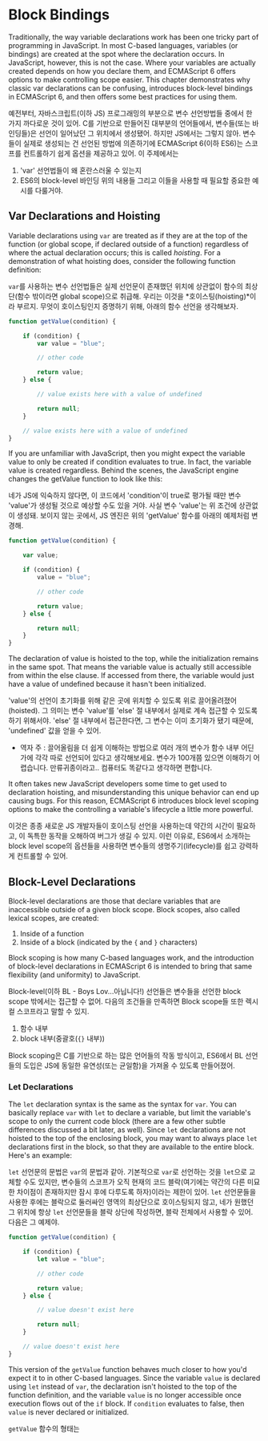 
# Block Bindings

Traditionally, the way variable declarations work has been one tricky part of programming in JavaScript.
In most C-based languages, variables (or bindings) are created at the spot where the declaration occurs.
In JavaScript, however, this is not the case. Where your variables are actually created depends on how you declare them,
and ECMAScript 6 offers options to make controlling scope easier.
This chapter demonstrates why classic var declarations can be confusing,
introduces block-level bindings in ECMAScript 6, and then offers some best practices for using them.

예전부터, 자바스크립트(이하 JS) 프로그래밍의 부분으로 변수 선언방법들 중에서 한 가지 까다로운 것이 있어.
C를 기반으로 만들어진 대부분의 언어들에서, 변수들(또는 바인딩들)은 선언이 일어났던 그 위치에서 생성됐어.
하지만 JS에서는 그렇지 않아. 변수들이 실제로 생성되는 건 선언된 방법에 의존하기에
ECMAScript 6(이하 ES6)는 스코프를 컨트롤하기 쉽게 옵션을 제공하고 있어.
이 주제에서는
1. 'var' 선언법들이 왜 혼란스러울 수 있는지
2. ES6의 block-level 바인딩
위의 내용들 그리고 이들을 사용할 때 필요할 중요한 예시를 다룰거야.


## Var Declarations and Hoisting

Variable declarations using `var` are treated as if they are at the top of the function
(or global scope, if declared outside of a function) regardless of where the actual declaration occurs; this is called *hoisting*.
For a demonstration of what hoisting does, consider the following function definition:

`var`를 사용하는 변수 선언법들은 실제 선언문이 존재했던 위치에 상관없이 함수의 최상단(함수 밖이라면 global scope)으로 취급해.
우리는 이것을 *호이스팅(hoisting)*이라 부르지.
무엇이 호이스팅인지 증명하기 위해, 아래의 함수 선언을 생각해보자.

```js
function getValue(condition) {

    if (condition) {
        var value = "blue";

        // other code

        return value;
    } else {

        // value exists here with a value of undefined

        return null;
    }

    // value exists here with a value of undefined
}
```

If you are unfamiliar with JavaScript,
then you might expect the variable value to only be created if condition evaluates to true.
In fact, the variable value is created regardless.
Behind the scenes, the JavaScript engine changes the getValue function to look like this:

네가 JS에 익숙하지 않다면, 이 코드에서 'condition'이 true로 평가될 때만 변수 'value'가 생성될 것으로 예상할 수도 있을 거야.
사실 변수 'value'는 위 조건에 상관없이 생성돼.
보이지 않는 곳에서, JS 엔진은 위의 'getValue' 함수를 아래의 예제처럼 변경해.

```js
function getValue(condition) {

    var value;

    if (condition) {
        value = "blue";

        // other code

        return value;
    } else {

        return null;
    }
}
```

The declaration of value is hoisted to the top, while the initialization remains in the same spot.
That means the variable value is actually still accessible from within the else clause.
If accessed from there, the variable would just have a value of undefined because it hasn't been initialized.

'value'의 선언이 초기화를 위해 같은 곳에 위치할 수 있도록 위로 끌어올려졌어(hoisted).
그 의미는 변수 'value'를 'else' 절 내부에서 실제로 계속 접근할 수 있도록 하기 위해서야.
'else' 절 내부에서 접근한다면, 그 변수는 이미 초기화가 됐기 때문에, 'undefined' 값을 얻을 수 있어.

* 역자 주 : 끌어올림을 더 쉽게 이해하는 방법으로 여러 개의 변수가 함수 내부 어딘가에 각각 따로 선언되어 있다고 생각해보세요.
변수가 100개쯤 있으면 이해하기 어렵습니다. 만류귀종이라고.. 컴퓨터도 똑같다고 생각하면 편합니다.

It often takes new JavaScript developers some time to get used to declaration hoisting,
and misunderstanding this unique behavior can end up causing bugs.
For this reason, ECMAScript 6 introduces block level scoping options to make the controlling a variable's lifecycle a little more powerful.

이것은 종종 새로운 JS 개발자들이 호이스팅 선언을 사용하는데 약간의 시간이 필요하고,
이 독특한 동작을 오해하여 버그가 생길 수 있지.
이런 이유로, ES6에서 소개하는 block level scope의 옵션들을 사용하면 변수들의 생명주기(lifecycle)를 쉽고 강력하게 컨트롤할 수 있어.


## Block-Level Declarations

Block-level declarations are those that declare variables that are inaccessible outside of a given block scope.
Block scopes, also called lexical scopes, are created:

1. Inside of a function
1. Inside of a block (indicated by the `{` and `}` characters)

Block scoping is how many C-based languages work,
and the introduction of block-level declarations in ECMAScript 6 is intended to bring that same flexibility (and uniformity) to JavaScript.

Block-level(이하 BL - Boys Lov...아닙니다!) 선언들은 변수들을 선언한 block scope 밖에서는 접근할 수 없어.
다음의 조건들을 만족하면 Block scope들 또한 렉시컬 스코프라고 말할 수 있지.

1. 함수 내부
2. block 내부(중괄호(`{}` 내부))

Block scoping은 C를 기반으로 하는 많은 언어들의 작동 방식이고,
ES6에서 BL 선언들의 도입은 JS에 동일한 유연성(또는 균일함)을 가져올 수 있도록 만들어졌어.


### Let Declarations

The `let` declaration syntax is the same as the syntax for `var`.
You can basically replace `var` with `let` to declare a variable,
but limit the variable's scope to only the current code block (there are a few other subtle differences discussed a bit later, as well).
Since `let` declarations are not hoisted to the top of the enclosing block,
you may want to always place `let` declarations first in the block, so that they are available to the entire block. Here's an example:

`let` 선언문의 문법은 `var`의 문법과 같아. 기본적으로 `var`로 선언하는 것을 `let`으로 교체할 수도 있지만,
변수들의 스코프가 오직 현재의 코드 블락(여기에는 약간의 다른 미묘한 차이점이 존재하지만 잠시 후에 다루도록 하자)이라는 제한이 있어.
`let` 선언문들을 사용한 후에는 블락으로 둘러싸인 영역의 최상단으로 호이스팅되지 않고,
네가 원했던 그 위치에 항상 `let` 선언문들을 블락 상단에 작성하면, 블락 전체에서 사용할 수 있어.
다음은 그 예제야.

```js
function getValue(condition) {

    if (condition) {
        let value = "blue";

        // other code

        return value;
    } else {

        // value doesn't exist here

        return null;
    }

    // value doesn't exist here
}
```

This version of the `getValue` function behaves much closer to how you'd expect it to in other C-based languages.
Since the variable `value` is declared using `let` instead of `var`,
the declaration isn't hoisted to the top of the function definition,
and the variable `value` is no longer accessible once execution flows out of the `if` block.
If `condition` evaluates to false, then `value` is never declared or initialized.

`getValue` 함수의 형태는 






























































